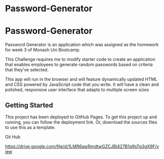 # Password-Generator

# Password-Generator

Password Generator is an application which was assigned as the homework for  week 3 of Monash Uni Bootcamp.

This Challenge requires me to modify starter code to create an application that enables employees to generate random passwords based on criteria that they’ve selected.

This app will run in the browser and will feature dynamically updated HTML and CSS powered by JavaScript code that you write. It will have a clean and polished, responsive user interface that adapts to multiple screen sizes


## Getting Started

This project has been deployed to GitHub Pages. To get this project up and running, you can follow the deployment link. Or, download the sources files to use this as a template.

Git Hub 








https://drive.google.com/file/d/1LMR6awRmdtwGZCJBi427B1q9sTg3gX9F/view